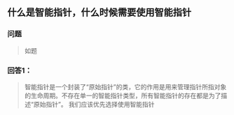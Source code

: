 ## 什么是智能指针，什么时候需要使用智能指针 
### 问题

> 如题

### 回答1：

> 智能指针是一个封装了“原始指针”的类，它的作用是用来管理指针所指对象的生命周期。不存在单一的智能指针类型，所有智能指针的存在都是为了描述“原始指针”。
> 我们应该优先选择使用智能指针
